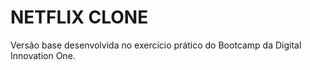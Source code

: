 # NETFLIX CLONE
Versão base desenvolvida no exercício prático do Bootcamp da Digital Innovation One.
